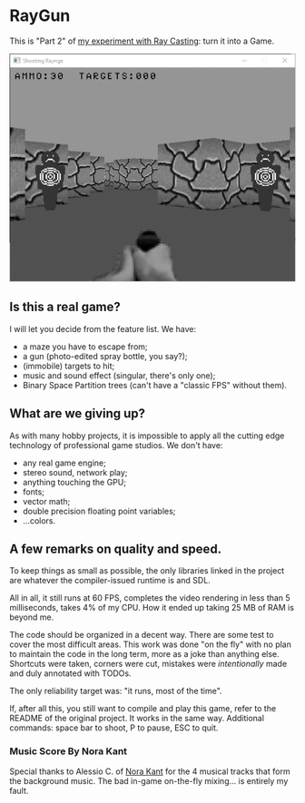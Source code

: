 # RayGun
This is "Part 2" of [my experiment with Ray Casting](https://github.com/stefanos-86/Ray-Cast-Exercise): turn it into a Game.

![Sample screeshot 1](https://github.com/stefanos-86/RayGun/blob/main/screenshot_for_readme.png "The least happy cardboard targets ever.")

## Is this a real game?
I will let you decide from the feature list. We have:
* a maze you have to escape from;
* a gun (photo-edited spray bottle, you say?);
* (immobile) targets to hit;
* music and sound effect (singular, there's only one);
* Binary Space Partition trees (can't have a "classic FPS" without them).

## What are we giving up?
As with many hobby projects, it is impossible to apply all the cutting edge technology of professional game studios. We don't have:
* any real game engine;
* stereo sound, network play;
* anything touching the GPU;
* fonts;
* vector math;
* double precision floating point variables;
* ...colors.

## A few remarks on quality and speed.
To keep things as small as possible, the only libraries linked in the project are whatever the compiler-issued runtime is and SDL.

All in all, it still runs at 60 FPS, completes the video rendering in less than 5 milliseconds, takes 4% of my CPU.
How it ended up taking 25 MB of RAM is beyond me.

The code should be organized in a decent way. There are some test to cover the most difficult areas. This work was done "on the fly"
with no plan to maintain the code in the long term, more as a joke than anything else.
Shortcuts were taken, corners were cut, mistakes were _intentionally_ made and duly annotated with TODOs.

The only reliability target was: "it runs, most of the time".

If, after all this, you still want to compile and play this game, refer to the README of the original project. It works in the same way.
Additional commands: space bar to shoot, P to pause, ESC to quit.

### Music Score By Nora Kant
Special thanks to Alessio C. of [Nora Kant](https://soundcloud.com/nora-kant) for the 4 musical tracks that form the background music.
The bad in-game on-the-fly mixing... is entirely my fault.
